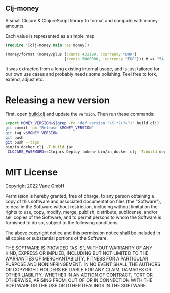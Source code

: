 Clj-money
---------

A small Clojure & ClojureScript library to format and compute with money amounts.

Each value is represented as a simple map

```clojure
(require '[clj-money.main :as money])

(money/format (money/plus {:cents 432199, :currency "EUR"}
                          {:cents 5000000, :currency "EUR"})) # => "54,321.99 EUR"
```

It was extracted from a long existing internal usage, and is just tailored for our own use cases and probably needs some polishing. Feel free to fork, extend, adjust etc.

Releasing a new version
=======================

First, open [build.clj](./build.clj) and update the `version`. Then run these commands:

```sh
export MONEY_VERSION=$(grep -Po 'def version "\K.*?(?=")' build.clj)
git commit -pm "Release $MONEY_VERSION"
git tag v$MONEY_VERSION
git push
git push --tags
bin/in_docker clj -T:build jar
 CLOJARS_PASSWORD=<Clojars Deploy token> bin/in_docker clj -T:build deploy
```

MIT License
===========

Copyright 2022 Vane GmbH

Permission is hereby granted, free of charge, to any person obtaining a copy of this software and associated documentation files (the "Software"), to deal in the Software without restriction, including without limitation the rights to use, copy, modify, merge, publish, distribute, sublicense, and/or sell copies of the Software, and to permit persons to whom the Software is furnished to do so, subject to the following conditions:

The above copyright notice and this permission notice shall be included in all copies or substantial portions of the Software.

THE SOFTWARE IS PROVIDED "AS IS", WITHOUT WARRANTY OF ANY KIND, EXPRESS OR IMPLIED, INCLUDING BUT NOT LIMITED TO THE WARRANTIES OF MERCHANTABILITY, FITNESS FOR A PARTICULAR PURPOSE AND NONINFRINGEMENT. IN NO EVENT SHALL THE AUTHORS OR COPYRIGHT HOLDERS BE LIABLE FOR ANY CLAIM, DAMAGES OR OTHER LIABILITY, WHETHER IN AN ACTION OF CONTRACT, TORT OR OTHERWISE, ARISING FROM, OUT OF OR IN CONNECTION WITH THE SOFTWARE OR THE USE OR OTHER DEALINGS IN THE SOFTWARE.
